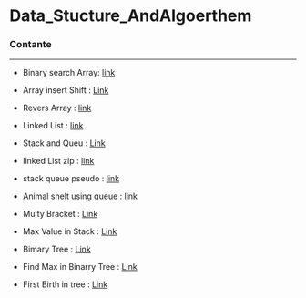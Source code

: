 # Data_Stucture_AndAlgoerthem

### Contante
<hr>

- Binary search Array: [link](Data_Stucture_AndAlgoerthem/array-binary-search/README.md)
- Array insert Shift : [Link](Data_Stucture_AndAlgoerthem/array-insert-shift/README.md) 
- Revers Array : [link](Data_Stucture_AndAlgoerthem/Revers-an-Array/README.md)
- Linked List : [link ](Data_Stucture_AndAlgoerthem/Linked_List/Linked_List/README.md)
- Stack and Queu : [Link](Data_Stucture_AndAlgoerthem/Stack&Queu/Stack&Queu/README.md)

- linked List zip : [link](Data_Stucture_AndAlgoerthem/linked-list-zip/ConsoleApp1/README.md)

- stack queue pseudo : [link](Data_Stucture_AndAlgoerthem/stack-queue-pseudo/stack-queue-pseudo/README.md)

- Animal shelt using queue : [link](Data_Stucture_AndAlgoerthem/stack-queue-animal-shelter/ConsoleApp1/README.md)

- Multy Bracket : [Link](Data_Stucture_AndAlgoerthem/Multi-bracket/Multi-bracket/README.md)

- Max Value in Stack : [Link](Data_Stucture_AndAlgoerthem/Max_stack/Max-stack/README.md)

- Bimary Tree : [Link](Data_Stucture_AndAlgoerthem/Tree/Tree/README.md)
- Find Max in Binarry Tree : [Link](Data_Stucture_AndAlgoerthem/MaxInBinaryTree/MaxTree/README.md)
- First Birth in tree : [Link](Data_Stucture_AndAlgoerthem/BirthTree/BirthTree/README.md)
